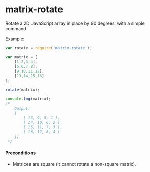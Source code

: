 matrix-rotate
=============

Rotate a 2D JavaScript array in place by 90 degrees, with a simple command.

Example:

````javascript
var rotate = require('matrix-rotate');

var matrix = [
	[1,2,3,4],
	[5,6,7,8],
	[9,10,11,12],
	[13,14,15,16]
];

rotate(matrix);

console.log(matrix);
/*
	Output:
	[ 
		[ 13, 9, 5, 1 ],
	  	[ 14, 10, 6, 2 ],
	  	[ 15, 11, 7, 3 ],
	  	[ 16, 12, 8, 4 ] 
  	];
 */
````

#### Preconditions
* Matrices are square (it cannot rotate a non-square matrix).